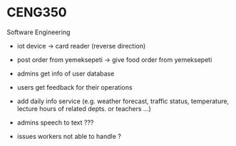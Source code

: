 # CENG350
Software Engineering


* iot device -> card reader (reverse direction)
* post order from yemeksepeti -> give food order from yemeksepeti
* admins get info of user database
* users get feedback for their operations
* add daily info service (e.g. weather forecast, traffic status, temperature, lecture hours of related depts. or teachers ...) 


* admins speech to text ???
* issues workers not able to handle ?
